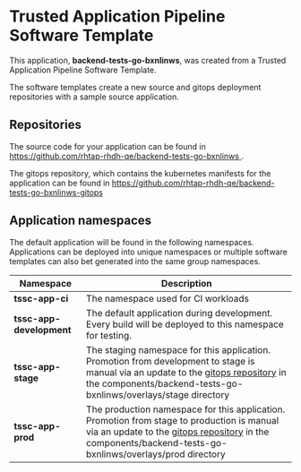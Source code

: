# Trusted Application Pipeline Software Template

This application, **backend-tests-go-bxnlinws**, was created from a Trusted Application Pipeline Software Template.

The software templates create a new source and gitops deployment repositories with a sample source application. 

## Repositories

The source code for your application can be found in [https://github.com/rhtap-rhdh-qe/backend-tests-go-bxnlinws ](https://github.com/rhtap-rhdh-qe/backend-tests-go-bxnlinws ).
 
The gitops repository, which contains the kubernetes manifests for the application can be found in 
[https://github.com/rhtap-rhdh-qe/backend-tests-go-bxnlinws-gitops ](https://github.com/rhtap-rhdh-qe/backend-tests-go-bxnlinws-gitops ) 

## Application namespaces 

The default application will be found in the following namespaces. Applications can be deployed into unique namespaces or multiple software templates can also bet generated into the same group namespaces.  

|  Namespace   |  Description   |  
| -------- | -------- |
| **tssc-app-ci** | The namespace used for CI workloads |
| **tssc-app-development** | The default application during development. Every build will be deployed to this namespace for testing. |
| **tssc-app-stage** | The staging namespace for this application. Promotion from development to stage is manual via an update to the [gitops repository](https://github.com/rhtap-rhdh-qe/backend-tests-go-bxnlinws-gitops ) in the components/backend-tests-go-bxnlinws/overlays/stage directory |
| **tssc-app-prod** | The production namespace for this application. Promotion from stage to production is manual via an update to the [gitops repository](https://github.com/rhtap-rhdh-qe/backend-tests-go-bxnlinws-gitops ) in the components/backend-tests-go-bxnlinws/overlays/prod directory |